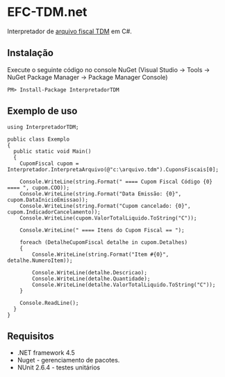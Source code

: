 
# EFC-TDM.net

Interpretador de [arquivo fiscal TDM](https://www.confaz.fazenda.gov.br/legislacao/atos/2007/ac008_07) em C#.

## Instalação

Execute o seguinte código no console NuGet (Visual Studio -> Tools -> NuGet Package Manager -> Package Manager Console)
```
PM> Install-Package InterpretadorTDM
```

## Exemplo de uso

```
using InterpretadorTDM;

public class Exemplo
{
  public static void Main()
  {
	CupomFiscal cupom = Interpretador.InterpretaArquivo(@"c:\arquivo.tdm").CuponsFiscais[0];

	Console.WriteLine(string.Format(" ==== Cupom Fiscal Código {0} ==== ", cupom.COO));
	Console.WriteLine(string.Format("Data Emissão: {0}", cupom.DataInicioEmissao));
	Console.WriteLine(string.Format("Cupom cancelado: {0}", cupom.IndicadorCancelamento));
	Console.WriteLine(cupom.ValorTotalLiquido.ToString("C"));

	Console.WriteLine(" ==== Itens do Cupom Fiscal == ");

	foreach (DetalheCupomFiscal detalhe in cupom.Detalhes)
	{
		Console.WriteLine(string.Format("Item #{0}", detalhe.NumeroItem));

		Console.WriteLine(detalhe.Descricao);
		Console.WriteLine(detalhe.Quantidade);
		Console.WriteLine(detalhe.ValorTotalLiquido.ToString("C"));
	}

	Console.ReadLine();
  }
}
```

## Requisitos
 * .NET framework 4.5
 * Nuget - gerenciamento de pacotes.
 * NUnit 2.6.4 - testes unitários
